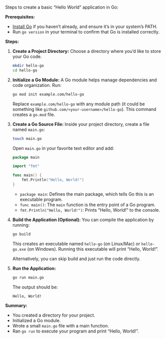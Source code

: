 Steps to create a basic “Hello World” application in Go:

**Prerequisites:**
- [Install Go](https://go.dev/dl/) if you haven’t already, and ensure it’s in your system’s PATH.  
- Run `go version` in your terminal to confirm that Go is installed correctly.

**Steps:**

1. **Create a Project Directory:**
   Choose a directory where you’d like to store your Go code.
   ```bash
   mkdir hello-go
   cd hello-go
   ```

2. **Initialize a Go Module:**
   A Go module helps manage dependencies and code organization. Run:
   ```bash
   go mod init example.com/hello-go
   ```
   Replace `example.com/hello-go` with any module path (it could be something like `github.com/<your-username>/hello-go`). This command creates a `go.mod` file.

3. **Create a Go Source File:**
   Inside your project directory, create a file named `main.go`:
   ```bash
   touch main.go
   ```
   Open `main.go` in your favorite text editor and add:
   ```go
   package main

   import "fmt"

   func main() {
       fmt.Println("Hello, World!")
   }
   ```

   - `package main`: Defines the main package, which tells Go this is an executable program.
   - `func main()`: The `main` function is the entry point of a Go program.
   - `fmt.Println("Hello, World!")`: Prints “Hello, World!” to the console.

4. **Build the Application (Optional):**
   You can compile the application by running:
   ```bash
   go build
   ```
   This creates an executable named `hello-go` (on Linux/Mac) or `hello-go.exe` (on Windows). Running this executable will print “Hello, World!”.
   
   Alternatively, you can skip build and just run the code directly.

5. **Run the Application:**
   ```bash
   go run main.go
   ```
   The output should be:
   ```
   Hello, World!
   ```

**Summary:**

- You created a directory for your project.
- Initialized a Go module.
- Wrote a small `main.go` file with a main function.
- Ran `go run` to execute your program and print “Hello, World!”.
